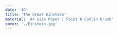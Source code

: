 ```yaml
---
date: '10'
title: 'The Great Einstein'
material: 'A4 size Paper | Point 0 Camlin brush'
cover: './Einstein.jpg'
---
```

